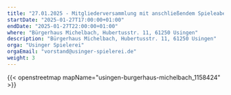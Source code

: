 ```yaml
---
title: "27.01.2025 - Mitgliederversammlung mit anschließendem Spieleabend"
startDate: "2025-01-27T17:00:00+01:00"
endDate: "2025-01-27T22:00:00+01:00"
where: "Bürgerhaus Michelbach, Hubertusstr. 11, 61250 Usingen"
description: "Bürgerhaus Michelbach, Hubertusstr. 11, 61250 Usingen"
orga: "Usinger Spielerei"
orgaEmail: "vorstand@usinger-spielerei.de"
weight: 3
---
```

{{< openstreetmap mapName="usingen-burgerhaus-michelbach_1158424" >}}
